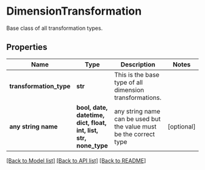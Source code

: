 # DimensionTransformation

Base class of all transformation types.

## Properties
Name | Type | Description | Notes
------------ | ------------- | ------------- | -------------
**transformation_type** | **str** | This is the base type of all dimension transformations. | 
**any string name** | **bool, date, datetime, dict, float, int, list, str, none_type** | any string name can be used but the value must be the correct type | [optional]

[[Back to Model list]](../README.md#documentation-for-models) [[Back to API list]](../README.md#documentation-for-api-endpoints) [[Back to README]](../README.md)


